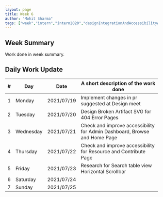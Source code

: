 ```yaml
---
layout: page
title: Week 6
author: "Mohit Sharma"
tags: ["week","intern","intern2020","designIntegrationAndAccessibilityAudit","week#6","eval#2"]
---
```


## Week Summary

 
Work done in week summary.

## Daily Work Update

|\#|Day|Date|A short description of the work done|  
|---	|---	|---	|---	|  
|1   	| Monday 	|   2021/07/19	| Implement changes in pr suggested at Design meet |  
|2   	| Tuesday  	|   2021/07/20	| Design Broken Artifact SVG for 404 Error Pages	|  
|3   	| Wednesday  	|  2021/07/21 	| Check and improve accessibility for Admin Dashboard, Browse and Home Page |  
|4   	| Thursday  	|   2021/07/22	| Check and improve accessibility for Resource and Contribute Page |  
|5   	| Friday  	|   2021/07/23	| Research for Search table view Horizontal Scrollbar |  
|6   	| Saturday  	|   2021/07/24	| 	|  
|7   	| Sunday  	|   2021/07/25	|  |  

